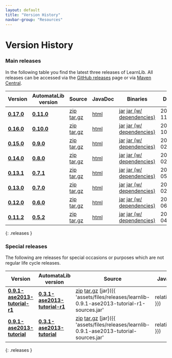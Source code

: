 ```yaml
---
layout: default
title: "Version History"
navbar-group: "Resources"
---
```


# Version History

### Main releases

In the following table you find the latest three releases of LearnLib.
All releases can be accessed via the [GitHub releases](https://github.com/LearnLib/learnlib/releases) page or
via [Maven Central](http://search.maven.org/#search%7Cgav%7C1%7Cg%3A%22de.learnlib.distribution%22%20AND%20a%3A%22learnlib-distribution%22).

| **Version**                                                                     | AutomataLib version                                                                   | Source                                                                                                                                                | JavaDoc                                                               | Binaries                                                                                                                                                                                                                                                                                                                               | Date       |
|---------------------------------------------------------------------------------|---------------------------------------------------------------------------------------|-------------------------------------------------------------------------------------------------------------------------------------------------------|-----------------------------------------------------------------------|----------------------------------------------------------------------------------------------------------------------------------------------------------------------------------------------------------------------------------------------------------------------------------------------------------------------------------------|------------|
| **[0.17.0](https://github.com/LearnLib/learnlib/releases/tag/learnlib-0.17.0)** | **[0.11.0](https://github.com/LearnLib/automatalib/releases/tag/automatalib-0.11.0)** | [zip](https://github.com/LearnLib/learnlib/archive/learnlib-0.17.0.zip) [tar.gz](https://github.com/LearnLib/learnlib/archive/learnlib-0.17.0.tar.gz) | [html](http://learnlib.github.io/learnlib/maven-site/0.17.0/apidocs/) | [jar](http://search.maven.org/remotecontent?filepath=de/learnlib/distribution/learnlib-distribution/0.17.0/learnlib-distribution-0.16.0-bundle.jar) [jar (w/ dependencies)](http://search.maven.org/remotecontent?filepath=de/learnlib/distribution/learnlib-distribution/0.17.0/learnlib-distribution-0.16.0-dependencies-bundle.jar) | 2023-11-15 |
| **[0.16.0](https://github.com/LearnLib/learnlib/releases/tag/learnlib-0.16.0)** | **[0.10.0](https://github.com/LearnLib/automatalib/releases/tag/automatalib-0.10.0)** | [zip](https://github.com/LearnLib/learnlib/archive/learnlib-0.16.0.zip) [tar.gz](https://github.com/LearnLib/learnlib/archive/learnlib-0.16.0.tar.gz) | [html](http://learnlib.github.io/learnlib/maven-site/0.16.0/apidocs/) | [jar](http://search.maven.org/remotecontent?filepath=de/learnlib/distribution/learnlib-distribution/0.16.0/learnlib-distribution-0.16.0-bundle.jar) [jar (w/ dependencies)](http://search.maven.org/remotecontent?filepath=de/learnlib/distribution/learnlib-distribution/0.16.0/learnlib-distribution-0.16.0-dependencies-bundle.jar) | 2020-10-12 |
| **[0.15.0](https://github.com/LearnLib/learnlib/releases/tag/learnlib-0.15.0)** | **[0.9.0](https://github.com/LearnLib/automatalib/releases/tag/automatalib-0.9.0)**   | [zip](https://github.com/LearnLib/learnlib/archive/learnlib-0.15.0.zip) [tar.gz](https://github.com/LearnLib/learnlib/archive/learnlib-0.15.0.tar.gz) | [html](http://learnlib.github.io/learnlib/maven-site/0.15.0/apidocs/) | [jar](http://search.maven.org/remotecontent?filepath=de/learnlib/distribution/learnlib-distribution/0.15.0/learnlib-distribution-0.15.0-bundle.jar) [jar (w/ dependencies)](http://search.maven.org/remotecontent?filepath=de/learnlib/distribution/learnlib-distribution/0.15.0/learnlib-distribution-0.15.0-dependencies-bundle.jar) | 2020-02-06 |
| **[0.14.0](https://github.com/LearnLib/learnlib/releases/tag/learnlib-0.14.0)** | **[0.8.0](https://github.com/LearnLib/automatalib/releases/tag/automatalib-0.8.0)**   | [zip](https://github.com/LearnLib/learnlib/archive/learnlib-0.14.0.zip) [tar.gz](https://github.com/LearnLib/learnlib/archive/learnlib-0.14.0.tar.gz) | [html](http://learnlib.github.io/learnlib/maven-site/0.14.0/apidocs/) | [jar](http://search.maven.org/remotecontent?filepath=de/learnlib/distribution/learnlib-distribution/0.14.0/learnlib-distribution-0.14.0-bundle.jar) [jar (w/ dependencies)](http://search.maven.org/remotecontent?filepath=de/learnlib/distribution/learnlib-distribution/0.14.0/learnlib-distribution-0.14.0-dependencies-bundle.jar) | 2019-02-18 |
| **[0.13.1](https://github.com/LearnLib/learnlib/releases/tag/learnlib-0.13.1)** | **[0.7.1](https://github.com/LearnLib/automatalib/releases/tag/automatalib-0.7.1)**   | [zip](https://github.com/LearnLib/learnlib/archive/learnlib-0.13.1.zip) [tar.gz](https://github.com/LearnLib/learnlib/archive/learnlib-0.13.1.tar.gz) | [html](http://learnlib.github.io/learnlib/maven-site/0.13.1/apidocs/) | [jar](http://search.maven.org/remotecontent?filepath=de/learnlib/distribution/learnlib-distribution/0.13.1/learnlib-distribution-0.13.1-bundle.jar) [jar (w/ dependencies)](http://search.maven.org/remotecontent?filepath=de/learnlib/distribution/learnlib-distribution/0.13.1/learnlib-distribution-0.13.1-dependencies-bundle.jar) | 2018-05-11 |
| **[0.13.0](https://github.com/LearnLib/learnlib/releases/tag/learnlib-0.13.0)** | **[0.7.0](https://github.com/LearnLib/automatalib/releases/tag/automatalib-0.7.0)**   | [zip](https://github.com/LearnLib/learnlib/archive/learnlib-0.13.0.zip) [tar.gz](https://github.com/LearnLib/learnlib/archive/learnlib-0.13.0.tar.gz) | [html](http://learnlib.github.io/learnlib/maven-site/0.13.0/apidocs/) | [jar](http://search.maven.org/remotecontent?filepath=de/learnlib/distribution/learnlib-distribution/0.13.0/learnlib-distribution-0.13.0-bundle.jar) [jar (w/ dependencies)](http://search.maven.org/remotecontent?filepath=de/learnlib/distribution/learnlib-distribution/0.13.0/learnlib-distribution-0.13.0-dependencies-bundle.jar) | 2018-02-08 |
| **[0.12.0](https://github.com/LearnLib/learnlib/releases/tag/learnlib-0.12.0)** | **[0.6.0](https://github.com/LearnLib/automatalib/releases/tag/automatalib-0.6.0)**   | [zip](https://github.com/LearnLib/learnlib/archive/learnlib-0.12.0.zip) [tar.gz](https://github.com/LearnLib/learnlib/archive/learnlib-0.12.0.tar.gz) | [html](http://learnlib.github.io/learnlib/maven-site/0.12.0/apidocs/) | [jar](http://search.maven.org/remotecontent?filepath=de/learnlib/distribution/learnlib-distribution/0.12.0/learnlib-distribution-0.12.0-bundle.jar) [jar (w/ dependencies)](http://search.maven.org/remotecontent?filepath=de/learnlib/distribution/learnlib-distribution/0.12.0/learnlib-distribution-0.12.0-dependencies-bundle.jar) | 2015-06-04 |
| **[0.11.2](https://github.com/LearnLib/learnlib/releases/tag/learnlib-0.11.2)** | **[0.5.2](https://github.com/LearnLib/automatalib/releases/tag/automatalib-0.5.2)**   | [zip](https://github.com/LearnLib/learnlib/archive/learnlib-0.11.2.zip) [tar.gz](https://github.com/LearnLib/learnlib/archive/learnlib-0.11.2.tar.gz) | [html](http://learnlib.github.io/learnlib/maven-site/0.11.2/apidocs/) | [jar](http://search.maven.org/remotecontent?filepath=de/learnlib/distribution/learnlib-distribution/0.11.2/learnlib-distribution-0.11.2-bundle.jar) [jar (w/ dependencies)](http://search.maven.org/remotecontent?filepath=de/learnlib/distribution/learnlib-distribution/0.11.2/learnlib-distribution-0.11.2-dependencies-bundle.jar) | 2015-04-26 |
{: .releases }

### Special releases

The following are releases for special occasions or purposes which are not regular life cycle releases.

[//]: @formatter:off

| **Version**                                                                                                           | AutomataLib version                                                                                                         | Source                                                                                                                                                                                                                                                                                         | JavaDoc                                                                                                                                                                                     | Binaries                                                                                                                                                                                                                                                                                                                                                          | Date       | Notes                                                                                             |
|-----------------------------------------------------------------------------------------------------------------------|-----------------------------------------------------------------------------------------------------------------------------|------------------------------------------------------------------------------------------------------------------------------------------------------------------------------------------------------------------------------------------------------------------------------------------------|---------------------------------------------------------------------------------------------------------------------------------------------------------------------------------------------|-------------------------------------------------------------------------------------------------------------------------------------------------------------------------------------------------------------------------------------------------------------------------------------------------------------------------------------------------------------------|------------|---------------------------------------------------------------------------------------------------|
| **[0.9.1-ase2013-tutorial-r1](https://github.com/LearnLib/learnlib/releases/tag/learnlib-0.9.1-ase2013-tutorial-r1)** | **[0.3.1-ase2013-tutorial-r1](https://github.com/LearnLib/automatalib/releases/tag/automatalib-0.3.1-ase2013-tutorial-r1)** | [zip](https://github.com/LearnLib/learnlib/archive/learnlib-0.9.1-ase2013-tutorial-r1.zip) [tar.gz](https://github.com/LearnLib/learnlib/archive/learnlib-0.9.1-ase2013-tutorial-r1.tar.gz) [jar]({{ 'assets/files/releases/learnlib-0.9.1-ase2013-tutorial-r1-sources.jar' | relative_url }}) | [html](http://learnlib.github.io/learnlib/maven-site/0.9.1-ase2013-tutorial-r1/apidocs/) [jar]({{ 'assets/files/releases/learnlib-0.9.1-ase2013-tutorial-r1-javadoc.jar' | relative_url }}) | [jar]({{ 'assets/files/releases/learnlib-0.9.1-ase2013-tutorial-r1-bundle.jar' | relative_url }}) [jar (w/ AutomataLib)]({{ 'assets/files/releases/learnlib-0.9.1-ase2013-tutorial-r1-automatalib-bundle.jar' | relative_url }}) [jar (w/ dependencies)]({{ 'assets/files/releases/learnlib-0.9.1-ase2013-tutorial-r1-dependencies-bundle.jar' | relative_url }}) | 2013-12-13 | Bugfix release based on the version for the [LearnLib Tutorial @ ASE 2013]({% link ase2013.md %}) |
| **[0.9.1-ase2013-tutorial](https://github.com/LearnLib/learnlib/releases/tag/learnlib-0.9.1-ase2013-tutorial)**       | **[0.3.1-ase2013-tutorial](https://github.com/LearnLib/automatalib/releases/tag/automatalib-0.3.1-ase2013-tutorial)**       | [zip](https://github.com/LearnLib/learnlib/archive/learnlib-0.9.1-ase2013-tutorial.zip) [tar.gz](https://github.com/LearnLib/learnlib/archive/learnlib-0.9.1-ase2013-tutorial.tar.gz) [jar]({{ 'assets/files/releases/learnlib-0.9.1-ase2013-tutorial-sources.jar' | relative_url }})          | [html](http://learnlib.github.io/learnlib/maven-site/0.9.1-ase2013-tutorial/apidocs/) [jar]({{ 'assets/files/releases/learnlib-0.9.1-ase2013-tutorial-javadoc.jar'       | relative_url }}) | [jar]({{ 'assets/files/releases/learnlib-0.9.1-ase2013-tutorial-bundle.jar' | relative_url }}) [jar (w/ AutomataLib)]({{ 'assets/files/releases/learnlib-0.9.1-ase2013-tutorial-automatalib-bundle.jar' | relative_url }}) [jar (w/ dependencies)]({{ 'assets/files/releases/learnlib-0.9.1-ase2013-tutorial-dependencies-bundle.jar' | relative_url }})          | 2013-11-06 | Special release for the [LearnLib Tutorial @ ASE 2013]({% link ase2013.md %})                     |
{: .releases }

[//]: @formatter:on